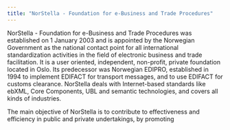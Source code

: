 ```yaml
---
title: "NorStella - Foundation for e-Business and Trade Procedures"
---
```


NorStella - Foundation for e-Business and Trade Procedures was established on 1 January 2003 and is appointed by the Norwegian Government as the national contact point for all international standardization activities in the field of electronic business and trade facilitation.  It is a user oriented, independent, non-profit, private foundation located in Oslo. Its predecessor was Norwegian EDIPRO, established in 1994 to implement EDIFACT for transport messages, and to use EDIFACT for customs clearance. NorStella deals with Internet-based standards like ebXML, Core Components, UBL and semantic technologies, and covers all kinds of industries.

The main objective of NorStella is to contribute to effectiveness and efficiency in public and private undertakings, by promoting

